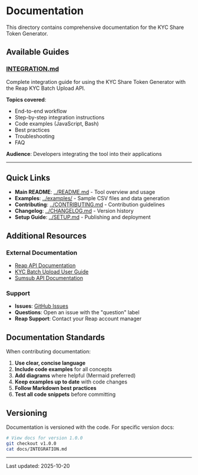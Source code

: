 # Documentation

This directory contains comprehensive documentation for the KYC Share Token Generator.

## Available Guides

### [INTEGRATION.md](INTEGRATION.md)
Complete integration guide for using the KYC Share Token Generator with the Reap KYC Batch Upload API.

**Topics covered**:
- End-to-end workflow
- Step-by-step integration instructions
- Code examples (JavaScript, Bash)
- Best practices
- Troubleshooting
- FAQ

**Audience**: Developers integrating the tool into their applications

---

## Quick Links

- **Main README**: [../README.md](../README.md) - Tool overview and usage
- **Examples**: [../examples/](../examples/) - Sample CSV files and data generation
- **Contributing**: [../CONTRIBUTING.md](../CONTRIBUTING.md) - Contribution guidelines
- **Changelog**: [../CHANGELOG.md](../CHANGELOG.md) - Version history
- **Setup Guide**: [../SETUP.md](../SETUP.md) - Publishing and deployment

## Additional Resources

### External Documentation

- [Reap API Documentation](https://docs.reap.global)
- [KYC Batch Upload User Guide](https://docs.reap.global/docs/kyc-batch-upload)
- [Sumsub API Documentation](https://docs.sumsub.com)

### Support

- **Issues**: [GitHub Issues](https://github.com/reaphq/kyc-share-token/issues)
- **Questions**: Open an issue with the "question" label
- **Reap Support**: Contact your Reap account manager

## Documentation Standards

When contributing documentation:

1. **Use clear, concise language**
2. **Include code examples** for all concepts
3. **Add diagrams** where helpful (Mermaid preferred)
4. **Keep examples up to date** with code changes
5. **Follow Markdown best practices**
6. **Test all code snippets** before committing

## Versioning

Documentation is versioned with the code. For specific version docs:

```bash
# View docs for version 1.0.0
git checkout v1.0.0
cat docs/INTEGRATION.md
```

---

Last updated: 2025-10-20
